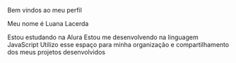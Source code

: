 Bem vindos ao meu perfil

Meu nome é Luana Lacerda

Estou estudando na Alura 
Estou me desenvolvendo na linguagem JavaScript
Utilizo esse espaço para minha organização e compartilhamento dos meus projetos desenvolvidos
